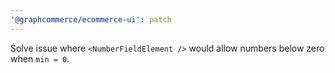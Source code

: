 ```yaml
---
'@graphcommerce/ecommerce-ui': patch
---
```


Solve issue where `<NumberFieldElement />` would allow numbers below zero when `min = 0`.
